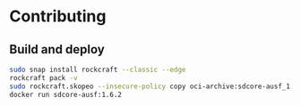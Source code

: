 # Contributing

## Build and deploy

```bash
sudo snap install rockcraft --classic --edge
rockcraft pack -v
sudo rockcraft.skopeo --insecure-policy copy oci-archive:sdcore-ausf_1.6.2_amd64.rock docker-daemon:sdcore-ausf:1.6.2
docker run sdcore-ausf:1.6.2
```
